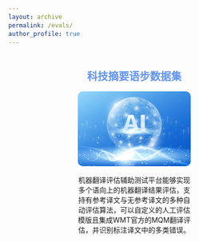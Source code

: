 ```yaml
---
layout: archive
permalink: /evals/
author_profile: true
---
```

<div style="display: flex; justify-content: space-around; margin-bottom: 20px;">
    <div style="text-align: center; width: 45%;">
        <h2><a href="http://47.120.35.144:1024/" style="text-decoration: none; color: cornflowerblue;">科技摘要语步数据集</a></h2>
        <img src="/images/5.jpeg" alt="机器翻译评测平台"  height="150" style="border-radius: 10px; object-fit: cover;">
        <p>机器翻译评估辅助测试平台能够实现多个语向上的机器翻译结果评估，支持有参考译文与无参考译文的多种自动评估算法，可以自定义的人工评估模版且集成WMT官方的MQM翻译评估，并识别标注译文中的多类错误。</p>
    </div>
</div>